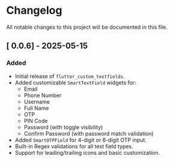 # Changelog

All notable changes to this project will be documented in this file.

## [ 0.0.6] - 2025-05-15

### Added
- Initial release of `flutter_custom_textfields`.
- Added customizable `SmartTextField` widgets for:
  - Email
  - Phone Number
  - Username
  - Full Name
  - OTP
  - PIN Code
  - Password (with toggle visibility)
  - Confirm Password (with password match validation)
- Added `SmartOTPField` for 4-digit or 6-digit OTP input.
- Built-in Regex validations for all text field types.
- Support for leading/trailing icons and basic customization.
